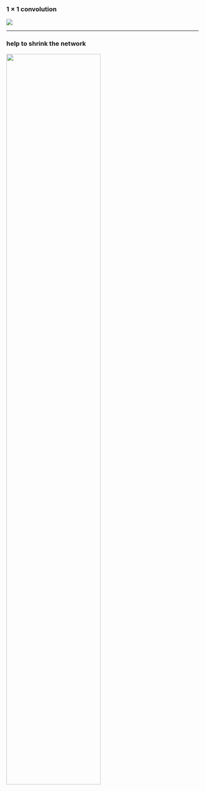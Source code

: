 ### $1 \times 1$ convolution

<img src='https://raw.githubusercontent.com/yujuezhao/deeplearning-course/master/4%E3%80%81Convolutional%20Neural%20Networks/Week2/images/8.PNG'>

***

### help to shrink the network

<img src='https://raw.githubusercontent.com/yujuezhao/deeplearning-course/master/4%E3%80%81Convolutional%20Neural%20Networks/Week2/images/9.PNG' width='70%' height='70%'>